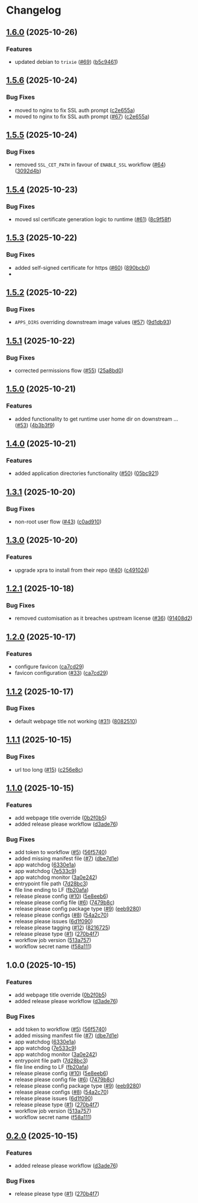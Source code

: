 # Changelog

## [1.6.0](https://github.com/Aandree5/gui-web-base/compare/v1.5.6...v1.6.0) (2025-10-26)


### Features

* updated debian to `trixie` ([#69](https://github.com/Aandree5/gui-web-base/issues/69)) ([b5c9461](https://github.com/Aandree5/gui-web-base/commit/b5c9461641b117bbfe3ceea18f30f510a2029483))

## [1.5.6](https://github.com/Aandree5/gui-web-base/compare/v1.5.5...v1.5.6) (2025-10-24)


### Bug Fixes

* moved to nginx to fix SSL auth prompt ([c2e655a](https://github.com/Aandree5/gui-web-base/commit/c2e655a9d2eed8ddb432728c519806cdae3c9198))
* moved to nginx to fix SSL auth prompt ([#67](https://github.com/Aandree5/gui-web-base/issues/67)) ([c2e655a](https://github.com/Aandree5/gui-web-base/commit/c2e655a9d2eed8ddb432728c519806cdae3c9198))

## [1.5.5](https://github.com/Aandree5/gui-web-base/compare/v1.5.4...v1.5.5) (2025-10-24)


### Bug Fixes

* removed `SSL_CET_PATH` in favour of `ENABLE_SSL` workflow ([#64](https://github.com/Aandree5/gui-web-base/issues/64)) ([3092d4b](https://github.com/Aandree5/gui-web-base/commit/3092d4b0f6fbb4e71eeb756c1145ea5325f0ff9e))

## [1.5.4](https://github.com/Aandree5/gui-web-base/compare/v1.5.3...v1.5.4) (2025-10-23)


### Bug Fixes

* moved ssl certificate generation logic to runtime ([#61](https://github.com/Aandree5/gui-web-base/issues/61)) ([8c9f58f](https://github.com/Aandree5/gui-web-base/commit/8c9f58f1196131685d9ab5115e843103666e5b24))

## [1.5.3](https://github.com/Aandree5/gui-web-base/compare/v1.5.2...v1.5.3) (2025-10-22)


### Bug Fixes

* added self-signed certificate for https ([#60](https://github.com/Aandree5/gui-web-base/issues/60)) ([890bcb0](https://github.com/Aandree5/gui-web-base/commit/890bcb0ad2868f43fd00ea550c07f9d14200f92b))
* 

## [1.5.2](https://github.com/Aandree5/gui-web-base/compare/v1.5.1...v1.5.2) (2025-10-22)


### Bug Fixes

* `APPS_DIRS` overriding downstream image values ([#57](https://github.com/Aandree5/gui-web-base/issues/57)) ([9d1db93](https://github.com/Aandree5/gui-web-base/commit/9d1db93e95db4cc5c863de350c2f1cbf83b78857))

## [1.5.1](https://github.com/Aandree5/gui-web-base/compare/v1.5.0...v1.5.1) (2025-10-22)


### Bug Fixes

* corrected permissions flow ([#55](https://github.com/Aandree5/gui-web-base/issues/55)) ([25a8bd0](https://github.com/Aandree5/gui-web-base/commit/25a8bd0847c975c4a50c9eaa82db8c1e48f688b7))

## [1.5.0](https://github.com/Aandree5/gui-web-base/compare/v1.4.0...v1.5.0) (2025-10-21)


### Features

* added functionality to get runtime user home dir on downstream … ([#53](https://github.com/Aandree5/gui-web-base/issues/53)) ([4b3b3f9](https://github.com/Aandree5/gui-web-base/commit/4b3b3f9919b98f1535d687eb31a32a07d4e0b6c1))

## [1.4.0](https://github.com/Aandree5/gui-web-base/compare/v1.3.1...v1.4.0) (2025-10-21)


### Features

* added application directories functionality ([#50](https://github.com/Aandree5/gui-web-base/issues/50)) ([05bc921](https://github.com/Aandree5/gui-web-base/commit/05bc92136e0a44a75dcb25982a4a918cf79603aa))

## [1.3.1](https://github.com/Aandree5/gui-web-base/compare/v1.3.0...v1.3.1) (2025-10-20)


### Bug Fixes

* non-root user flow ([#43](https://github.com/Aandree5/gui-web-base/issues/43)) ([c0ad910](https://github.com/Aandree5/gui-web-base/commit/c0ad910ab6b3c9bc4f9fa42566a412f396de404e))

## [1.3.0](https://github.com/Aandree5/gui-web-base/compare/v1.2.1...v1.3.0) (2025-10-20)


### Features

* upgrade xpra to install from their repo ([#40](https://github.com/Aandree5/gui-web-base/issues/40)) ([c491024](https://github.com/Aandree5/gui-web-base/commit/c49102408c3b5d70084a7a7e6916424296717d9b))

## [1.2.1](https://github.com/Aandree5/gui-web-base/compare/v1.2.0...v1.2.1) (2025-10-18)


### Bug Fixes

* removed customisation as it breaches upstream license ([#36](https://github.com/Aandree5/gui-web-base/issues/36)) ([91408d2](https://github.com/Aandree5/gui-web-base/commit/91408d28e9af2a5c0727465aa6bbf9a964b6401c))

## [1.2.0](https://github.com/Aandree5/gui-web-base/compare/v1.1.2...v1.2.0) (2025-10-17)


### Features

* configure favicon ([ca7cd29](https://github.com/Aandree5/gui-web-base/commit/ca7cd2943199c01e4f6d0ce3192965d0cd6b77de))
* favicon configuration ([#33](https://github.com/Aandree5/gui-web-base/issues/33)) ([ca7cd29](https://github.com/Aandree5/gui-web-base/commit/ca7cd2943199c01e4f6d0ce3192965d0cd6b77de))

## [1.1.2](https://github.com/Aandree5/gui-web-base/compare/v1.1.1...v1.1.2) (2025-10-17)


### Bug Fixes

* default webpage title not working ([#31](https://github.com/Aandree5/gui-web-base/issues/31)) ([8082510](https://github.com/Aandree5/gui-web-base/commit/8082510c813473a291e0a8e622cd971fe435d39f))

## [1.1.1](https://github.com/Aandree5/gui-web-base/compare/v1.1.0...v1.1.1) (2025-10-15)


### Bug Fixes

* url too long ([#15](https://github.com/Aandree5/gui-web-base/issues/15)) ([c256e8c](https://github.com/Aandree5/gui-web-base/commit/c256e8ceecb2f5bd222d6f0c5c38a39d6019f989))

## [1.1.0](https://github.com/Aandree5/gui-web-base/compare/v1.0.0...v1.1.0) (2025-10-15)


### Features

* add webpage title override ([0b2f0b5](https://github.com/Aandree5/gui-web-base/commit/0b2f0b5cf0795774110fb1550c89180216e7948b))
* added release please workflow ([d3ade76](https://github.com/Aandree5/gui-web-base/commit/d3ade76b6d640b36e729f34d5f5626b91ed0657a))


### Bug Fixes

* add token to workflow ([#5](https://github.com/Aandree5/gui-web-base/issues/5)) ([56f5740](https://github.com/Aandree5/gui-web-base/commit/56f5740baf4464bdb73e21d963336849ece5cd18))
* added missing manifest file ([#7](https://github.com/Aandree5/gui-web-base/issues/7)) ([dbe7d1e](https://github.com/Aandree5/gui-web-base/commit/dbe7d1e2611b280e43f392e995d0b81e5912fd34))
* app watchdog ([6330e1a](https://github.com/Aandree5/gui-web-base/commit/6330e1abf33b5bbcaad0aea53717a90cf0f2715f))
* app watchdog ([7e533c9](https://github.com/Aandree5/gui-web-base/commit/7e533c94a2ce8dce2298dcae2e9ff39dd2d0bef0))
* app watchdog monitor ([3a0e242](https://github.com/Aandree5/gui-web-base/commit/3a0e2420c28221bef186ee2f15a4877e255a91c4))
* entrypoint file path ([7d28bc3](https://github.com/Aandree5/gui-web-base/commit/7d28bc312e611c081cd0df25b160026af9d8074d))
* file line ending to LF ([fb20afa](https://github.com/Aandree5/gui-web-base/commit/fb20afa36d059811c71ceba06944531578b54d08))
* release please config ([#10](https://github.com/Aandree5/gui-web-base/issues/10)) ([5e8eeb6](https://github.com/Aandree5/gui-web-base/commit/5e8eeb6f4f2f62beefd2f9c778173cebf7e3eac1))
* release please config file ([#6](https://github.com/Aandree5/gui-web-base/issues/6)) ([7479b8c](https://github.com/Aandree5/gui-web-base/commit/7479b8c25378100aaeb9dc528fa6afa8834b2ba9))
* release please config package type ([#9](https://github.com/Aandree5/gui-web-base/issues/9)) ([eeb9280](https://github.com/Aandree5/gui-web-base/commit/eeb92802934f48e868b91e47dc2f26343fad56a8))
* release please configs ([#8](https://github.com/Aandree5/gui-web-base/issues/8)) ([54a2c70](https://github.com/Aandree5/gui-web-base/commit/54a2c705fcaec2c269c15d0746cb8199d76d4a99))
* release please issues ([6d1f090](https://github.com/Aandree5/gui-web-base/commit/6d1f09099e1a5b1f652773b77495f79bd5656951))
* release please tagging ([#12](https://github.com/Aandree5/gui-web-base/issues/12)) ([8216725](https://github.com/Aandree5/gui-web-base/commit/8216725dbe86ef5493566a990a80a736887c326e))
* release please type ([#1](https://github.com/Aandree5/gui-web-base/issues/1)) ([270b4f7](https://github.com/Aandree5/gui-web-base/commit/270b4f7aed159a32ae6d68e6cbd18db863650bcd))
* workflow job version ([513a757](https://github.com/Aandree5/gui-web-base/commit/513a757e2cd020e45b36a34c59169d2ed803d063))
* workflow secret name ([f58a111](https://github.com/Aandree5/gui-web-base/commit/f58a111cd81cd0d376dcab7f4130a32a72ea56b0))

## 1.0.0 (2025-10-15)


### Features

* add webpage title override ([0b2f0b5](https://github.com/Aandree5/gui-web-base/commit/0b2f0b5cf0795774110fb1550c89180216e7948b))
* added release please workflow ([d3ade76](https://github.com/Aandree5/gui-web-base/commit/d3ade76b6d640b36e729f34d5f5626b91ed0657a))


### Bug Fixes

* add token to workflow ([#5](https://github.com/Aandree5/gui-web-base/issues/5)) ([56f5740](https://github.com/Aandree5/gui-web-base/commit/56f5740baf4464bdb73e21d963336849ece5cd18))
* added missing manifest file ([#7](https://github.com/Aandree5/gui-web-base/issues/7)) ([dbe7d1e](https://github.com/Aandree5/gui-web-base/commit/dbe7d1e2611b280e43f392e995d0b81e5912fd34))
* app watchdog ([6330e1a](https://github.com/Aandree5/gui-web-base/commit/6330e1abf33b5bbcaad0aea53717a90cf0f2715f))
* app watchdog ([7e533c9](https://github.com/Aandree5/gui-web-base/commit/7e533c94a2ce8dce2298dcae2e9ff39dd2d0bef0))
* app watchdog monitor ([3a0e242](https://github.com/Aandree5/gui-web-base/commit/3a0e2420c28221bef186ee2f15a4877e255a91c4))
* entrypoint file path ([7d28bc3](https://github.com/Aandree5/gui-web-base/commit/7d28bc312e611c081cd0df25b160026af9d8074d))
* file line ending to LF ([fb20afa](https://github.com/Aandree5/gui-web-base/commit/fb20afa36d059811c71ceba06944531578b54d08))
* release please config ([#10](https://github.com/Aandree5/gui-web-base/issues/10)) ([5e8eeb6](https://github.com/Aandree5/gui-web-base/commit/5e8eeb6f4f2f62beefd2f9c778173cebf7e3eac1))
* release please config file ([#6](https://github.com/Aandree5/gui-web-base/issues/6)) ([7479b8c](https://github.com/Aandree5/gui-web-base/commit/7479b8c25378100aaeb9dc528fa6afa8834b2ba9))
* release please config package type ([#9](https://github.com/Aandree5/gui-web-base/issues/9)) ([eeb9280](https://github.com/Aandree5/gui-web-base/commit/eeb92802934f48e868b91e47dc2f26343fad56a8))
* release please configs ([#8](https://github.com/Aandree5/gui-web-base/issues/8)) ([54a2c70](https://github.com/Aandree5/gui-web-base/commit/54a2c705fcaec2c269c15d0746cb8199d76d4a99))
* release please issues ([6d1f090](https://github.com/Aandree5/gui-web-base/commit/6d1f09099e1a5b1f652773b77495f79bd5656951))
* release please type ([#1](https://github.com/Aandree5/gui-web-base/issues/1)) ([270b4f7](https://github.com/Aandree5/gui-web-base/commit/270b4f7aed159a32ae6d68e6cbd18db863650bcd))
* workflow job version ([513a757](https://github.com/Aandree5/gui-web-base/commit/513a757e2cd020e45b36a34c59169d2ed803d063))
* workflow secret name ([f58a111](https://github.com/Aandree5/gui-web-base/commit/f58a111cd81cd0d376dcab7f4130a32a72ea56b0))

## [0.2.0](https://github.com/Aandree5/gui-web-base/compare/v0.1.0...v0.2.0) (2025-10-15)


### Features

* added release please workflow ([d3ade76](https://github.com/Aandree5/gui-web-base/commit/d3ade76b6d640b36e729f34d5f5626b91ed0657a))


### Bug Fixes

* release please type ([#1](https://github.com/Aandree5/gui-web-base/issues/1)) ([270b4f7](https://github.com/Aandree5/gui-web-base/commit/270b4f7aed159a32ae6d68e6cbd18db863650bcd))
